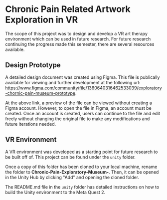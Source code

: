 # Chronic Pain Related Artwork Exploration in VR
 The scope of this project was to design and develop a VR art therapy environment which can be used in future research. For future research continuing the progress made this semester, there are several resources available.

 ## Design Prototype
 A detailed design document was created using Figma. This file is publically available for viewing and further development at the following url: https://www.figma.com/community/file/1360640316462533039/exploratory-chornic-pain-museum-prototype.

 At the above link, a preview of the file can be viewed without creating a Figma account. However, to open the file in Figma, an account must be created. Once an account is created, users can continue to the file and edit freely without changing the original file to make any modifications and future iterations needed.

 ## VR Environment
 A VR environment was developed as a starting point for future research to be built off of. This project can be found under the `unity` folder.

 Once a copy of this folder has been cloned to your local machine, rename the folder to **Chronic-Pain-Exploratory-Museum-**. Then, it can be opened in the Unity Hub by clicking "Add" and opening the cloned folder. 

 The README.md file in the `unity` folder has detailed instructions on how to build the Unity environment to the Meta Quest 2. 
 